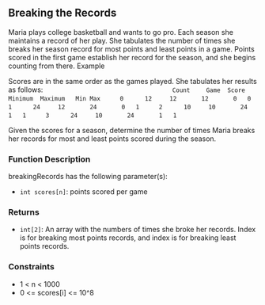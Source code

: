 ## Breaking the Records

Maria plays college basketball and wants to go pro. Each season she maintains a record of her play. She tabulates the number of times she breaks her season record for most points and least points in a game. Points scored in the first game establish her record for the season, and she begins counting from there.
Example

Scores are in the same order as the games played. She tabulates her results as follows:
`                                    Count`
`    Game  Score  Minimum  Maximum   Min Max`
`     0      12     12       12       0   0`
`     1      24     12       24       0   1`
`     2      10     10       24       1   1`
`     3      24     10       24       1   1`

Given the scores for a season, determine the number of times Maria breaks her records for most and least points scored during the season.

### Function Description

breakingRecords has the following parameter(s):

- `int scores[n]`: points scored per game

### Returns

- `int[2]`: An array with the numbers of times she broke her records. Index is for breaking most points records, and index is for breaking least points records.

### Constraints

- 1 < n < 1000
- 0 <= scores[i] <= 10^8

